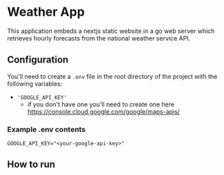 # Weather App

This application embeds a nextjs static website in a go web server which retrieves hourly forecasts from the national weather service API.

## Configuration

You'll need to create a `.env` file in the root directory of the project with the following variables:

- `'GOOGLE_API_KEY'`
  - if you don't have one you'll need to create one here <https://console.cloud.google.com/google/maps-apis/>

### Example .env contents

```text
GOOGLE_API_KEY="<your-google-api-key>"
```

## How to run
